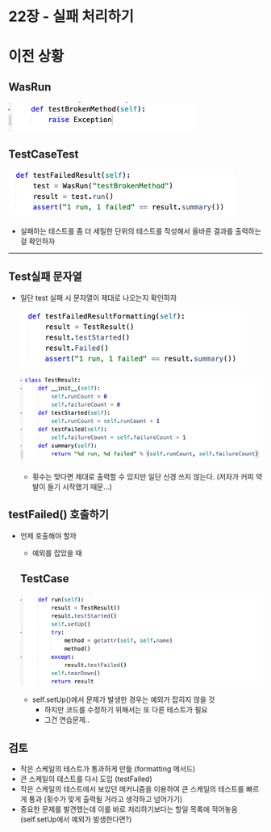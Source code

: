 # 22장 - 실패 처리하기

# 이전 상황

## WasRun

![스크린샷 2023-09-11 오후 8.28.51.png](./images/chapter%2022-1.png)

## TestCaseTest

![스크린샷 2023-09-11 오후 8.29.05.png](./images/chapter%2022-2.png)

- 실패하는 테스트를 좀 더 세밀한 단위의 테스트를 작성해서 올바른 결과를 출력하는 걸 확인하자

---

## Test실패 문자열

- 일단 test 실패 시 문자열이 제대로 나오는지 확인하자
    
    ![스크린샷 2023-09-11 오후 8.33.08.png](./images/chapter%2022-3.png)
    
    ![스크린샷 2023-09-11 오후 8.33.18.png](./images/chapter%2022-4.png)
    
    - 횟수는 맞다면 제대로 출력할 수 있지만 일단 신경 쓰지 않는다. (저자가 커피 약발이 들기 시작했기 때문…)
    

## testFailed() 호출하기

- 언제 호출해야 할까
    - 예외를 잡았을 때
    
    ## TestCase
    
    ![스크린샷 2023-09-11 오후 8.41.52.png](./images/chapter%2022-5.png)
    
    - self.setUp()에서 문제가 발생한 경우는 예외가 잡히지 않을 것
        - 하지만 코드를 수정하기 위해서는 또 다른 테스트가 필요
        - 그건 연습문제..

## 검토

- 작은 스케일의 테스트가 통과하게 만듦 (formatting 메서드)
- 큰 스케일의 테스트를 다시 도입 (testFailed)
- 작은 스케일의 테스트에서 보았던 메커니즘을 이용하여 큰 스케일의 테스트를 빠르게 통과 (횟수가 맞게 출력될 거라고 생각하고 넘어가기)
- 중요한 문제를 발견했는데 이를 바로 처리하기보다는 할일 목록에 적어놓음 (self.setUp에서 예외가 발생한다면?)

